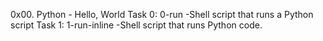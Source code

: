 0x00. Python - Hello, World
Task 0: 0-run -Shell script that runs a Python script
Task 1: 1-run-inline -Shell script that runs Python code.
